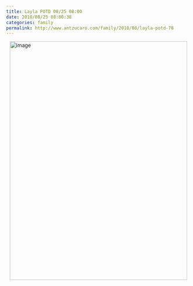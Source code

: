 ```yaml
---
title: Layla POTD 08/25 08:00
date: 2010/08/25 08:00:38
categories: family
permalink: http://www.antzucaro.com/family/2010/08/layla-potd-78
---
```

<img src="http://media.antzucaro.com/uploads/2011/02/IMG_20100825_080038.jpg" width="485px" height="650px" alt="image" style="display: block; margin-right: auto; margin-left: auto;">